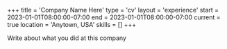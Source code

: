 +++
title = 'Company Name Here'
type = 'cv'
layout = 'experience'
start = 2023-01-01T08:00:00-07:00
end = 2023-01-01T08:00:00-07:00
current = true
location = 'Anytown, USA'
skills = []
+++

Write about what you did at this company